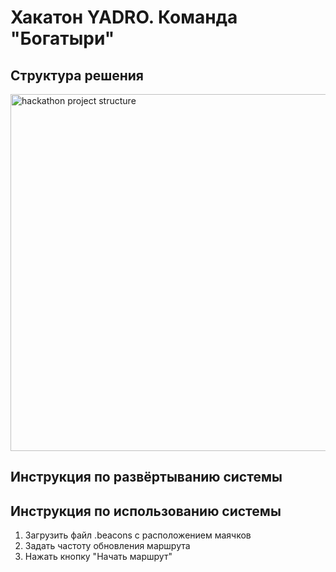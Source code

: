 # Хакатон YADRO. Команда "Богатыри"

## Структура решения
<img width="1078" height="571" alt="hackathon project structure" src="https://github.com/user-attachments/assets/d9d899a2-a40f-48c5-9a14-ddbc87f8f82d" />


## Инструкция по развёртыванию системы


## Инструкция по использованию системы
1) Загрузить файл .beacons с расположением маячков
2) Задать частоту обновления маршрута
3) Нажать кнопку "Начать маршрут"

